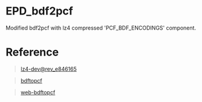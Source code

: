 # EPD_bdf2pcf

Modified bdf2pcf with lz4 compressed 'PCF_BDF_ENCODINGS' component.



# Reference
> [lz4-dev@rev_e846165](
https://github.com/lz4/lz4/commit/e8461657c54b8a918e931d3e3522c0976dbe5feb)

> [bdftopcf](https://gitlab.freedesktop.org/xorg/util/bdftopcf/-/archive/master/bdftopcf-master.tar.gz)

> [web-bdftopcf](https://github.com/adafruit/web-bdftopcf/)